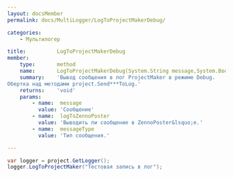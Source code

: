 ```yaml
---
layout: docsMember
permalink: docs/MultiLogger/LogToProjectMakerDebug/

categories:
    - Мультилогер

title:          LogToProjectMakerDebug
member:
    type:       method
    name:       LogToProjectMakerDebug(System.String message,System.Boolean logToZennoPoster,ZennoExtensions.Enums.MessageType messageType)
    summary:    'Вывод сообщения в лог ProjectMaker в режиме Debug.
Обертка над методами project.Send***ToLog.'
    returns:    'void'
    params:
        - name:  message
          value: 'Сообщение'
        - name:  logToZennoPoster
          value: 'Выводить ли сообщение в ZennoPoster&lsquo;e.'
        - name:  messageType
          value: 'Тип сообщения.'

---
```


```csharp
var logger = project.GetLogger();
logger.LogToProjectMaker("Тестовая запись в лог");
```
